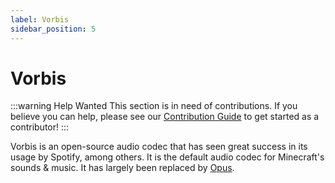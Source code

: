 ```yaml
---
label: Vorbis
sidebar_position: 5
---
```


# Vorbis

:::warning Help Wanted
This section is in need of contributions. If you believe you can help, please see our [Contribution Guide](../contribution-guide.md) to get started as a contributor!
:::

Vorbis is an open-source audio codec that has seen great success in its usage by Spotify, among others. It is the default audio codec for Minecraft's sounds & music. It has largely been replaced by [Opus](../audio/opus.md).